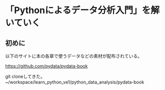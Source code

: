 # 「Pythonによるデータ分析入門」を解いていく

## 初めに

以下のサイトに本の各章で使うデータなどの素材が配布されている。

https://github.com/pydata/pydata-book

git cloneしてきた。
~/workspace/learn_python_ve1/python_data_analysis/pydata-book 

